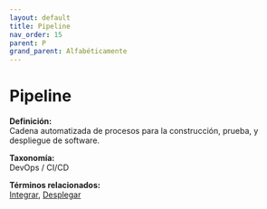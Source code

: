 ```yaml
---
layout: default
title: Pipeline
nav_order: 15
parent: P
grand_parent: Alfabéticamente
---
```


# Pipeline

**Definición:**  
Cadena automatizada de procesos para la construcción, prueba, y despliegue de software.

**Taxonomía:**  
DevOps / CI/CD

**Términos relacionados:**  
[Integrar](https://maleniski.github.io/diccionario-angl-tec-mx/docs/alfabeticamente/I/integrar.html), [Desplegar](https://maleniski.github.io/diccionario-angl-tec-mx/docs/alfabeticamente/D/desplegar.html)
